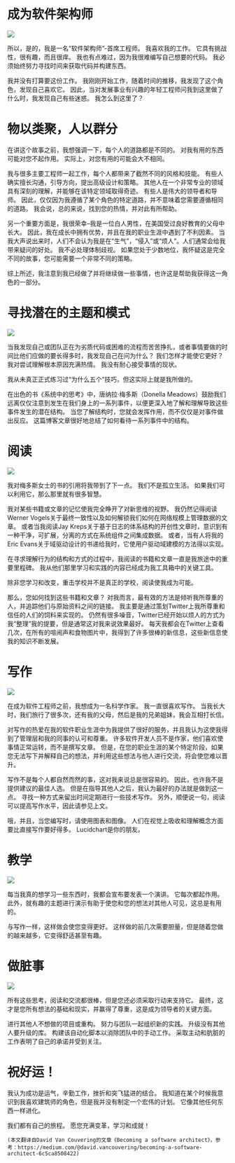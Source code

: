 # 成为软件架构师
![](0*WCvV9JnfaZmospvN.jpg)

所以，是的，我是一名“软件架构师”-首席工程师。 我喜欢我的工作。 它具有挑战性，很有趣，而且很痒。 我也有点难过，因为我很难编写自己想要的代码。 我必须始终努力寻找时间来获取代码并构建东西。

我并没有打算要这份工作。 我刚刚开始工作，随着时间的推移，我发现了这个角色，发现自己喜欢它。 因此，当对发展事业有兴趣的年轻工程师问我到这里做了什么时，我发现自己有些迷惑。 我怎么到这里了？
# 物以类聚，人以群分

在讲这个故事之前，我想强调一下，每个人的道路都是不同的。 对我有用的东西可能对您不起作用。 实际上，对您有用的可能会大不相同。

我与很多主要工程师一起工作，每个人都带来了截然不同的风格和技能。 有些人确实擅长沟通，引导方向，提出高级设计和策略。 其他人在一个非常专业的领域具有深刻的理解，并能够在该特定领域取得奇迹。 有些人是伟大的领导者和导师。 因此，仅仅因为我遵循了某个角色的特定道路，并不意味着您需要遵循相同的道路。 我会说，总的来说，找到您的热情，并对此有所帮助。

另一个重要方面是，我很荣幸–我是一位白人男性，在美国受过良好教育的父母中长大。 因此，我在成长中拥有优势，并且在我的职业生涯中遇到了不利因素。 当我大声说出来时，人们不会认为我是在“生气”，“侵入”或“烦人”。人们通常会给我带来疑问的好处。 我不必处理体制歧视。 如果您处于少数地位，我怀疑这是完全不同的故事，您可能需要一个非常不同的策略。

综上所述，我注意到我已经做了并将继续做一些事情，也许这是帮助我获得这一角色的一部分。
# 寻找潜在的主题和模式
![](0*CMOqi_N7_IeGVjkq.jpg)

当我发现自己或团队正在为劣质代码或困难的流程而苦苦挣扎，或者事情要做的时间比他们应做的要长得多时，我发现自己在问为什么？ 我们怎样才能使它更好？ 我对尝试理解根本原因充满热情。 我没有耐心接受事情的现状。

我从未真正正式练习过“为什么五个”技巧，但这实际上就是我所做的。

在出色的书《系统中的思考》中，唐纳拉·梅多斯（Donella Meadows）鼓励我们远离仅仅注意到发生在我们身上的一系列事件，以便更深入地了解和理解导致这些事件发生的潜在结构。 当您了解结构时，您就会发挥作用，而不仅仅是对事件做出反应。 这篇博客文章很好地总结了如何看待一系列事件中的结构。
# 阅读
![](0*_HhsKVF_8GDp988i.jpg)

我对梅多斯女士的书的引用将我带到了下一点。 我们不是孤立生活。 如果我们可以利用它，那么那里就有很多智慧。

我对某些书籍或文章的记忆使我完全睁开了对新思维的视野。 我仍然记得阅读Werner Vogels关于最终一致性以及如何解锁我们如何在网络规模上管理数据的文章。 或者当我阅读Jay Kreps关于基于日志的体系结构的开创性文章时，意识到有一种干净，可扩展，分离的方式在系统组件之间集成数据。 或者，当有人将我的Eric Evans关于域驱动设计的书递给我时，它使用户驱动域建模的方法得以实现。

在寻求理解行为的结构和方式的过程中，我阅读的书籍和文章一直是我旅途中的重要里程碑。 我从他们那里学习和实践的内容已经成为我工具箱中的关键工具。

除非您学习和改变，重击学校并不是真正的学校，阅读使我成为可能。

那么，您如何找到这些书籍和文章？ 对我而言，最有效的方法是倾听我所尊重的人，并追踪他们与原始资料之间的链接。 我主要是通过策划Twitter上我所尊重和信任的人们的饲料来实现的。 仍然有很多噪音，Twitter已经开始以烦人的方式为我“整理”我的提要，但是通常这对我来说效果最好。 每天我都会在Twitter上查看几次，在所有的喧闹声和食物图片中，我得到了许多很棒的新信息，这些新信息使我的知识不断发展。
# 写作
![](0*rDwxOewcpDlV2l9X.jpg)

在成为软件工程师之前，我想成为一名科学作家。 我一直很喜欢写作。 当我长大时，我们旅行了很多次，还有我的父母，然后是我的兄弟姐妹，我会互相打长信。

对写作的热爱在我的软件职业生涯中为我提供了很好的服务，并且我认为这使我得到了管理层和我的同事的认可和尊重。 许多软件开发人员不是作家，他们喜欢使事情正常运转，而不是撰写文章。 但是，在您的职业生涯的某个特定阶段，如果您无法写下并解释自己的想法，并利用这些想法与他人进行交流，将会使您难以晋升。

写作不是每个人都自然而然的事，这对我来说总是很容易的。 因此，也许我不是提供建议的最佳人选。 但是在指导其他人之后，我认为最好的办法就是做到这一点。 寻找一种方式来留出时间定期进行一些技术写作。 另外，顺便说一句，阅读可以提高写作水平，因此请参见上文。

哦，并且，当您编写时，请使用图表和图像。 人们在视觉上吸收和理解概念方面要比直接写作要好得多。 Lucidchart是你的朋友。
# 教学
![](1*mCdTvCz2-a-NkxY67blMWQ.jpeg)

每当我真的想学习一些东西时，我都会宣布要发表一个演讲。 它每次都起作用。 此外，就有趣的主题进行演示有助于使您和您的想法对其他人可见，这总是有用的。

与写作一样，这样做会使您变得更好。 这样做的前几次需要胆量，但是随着您做的越来越多，它变得舒适甚至有趣。
# 做脏事
![](0*tBK_UebnWIR4GlLt.jpg)

所有这些思考，阅读和交流都很棒，但是您还必须采取行动来支持它。 最终，这才是您所有想法的基础和现实，并赢得了尊重，这是成为领导者的关键方面。

进行其他人不想做的项目或重构。 努力与团队一起组织新的实践。 升级没有其他人要升级的库。 构建该自动化脚本以消除团队中的手动工作。 采取主动和肮脏的工作表明了自己的承诺并受到关注。
# 祝好运！

我认为成功是运气，辛勤工作，挫折和突飞猛进的结合。 我知道在某个时候我意识到我喜欢建筑师的角色，但是我并没有制定一个宏伟的计划。 它像其他任何东西一样进化。

我们都有自己的旅程。 愿您充满变革，学习和成就！
```
(本文翻译自David Van Couvering的文章《Becoming a software architect》，参考：https://medium.com/@david.vancouvering/becoming-a-software-architect-6c5ca8508422)
```
